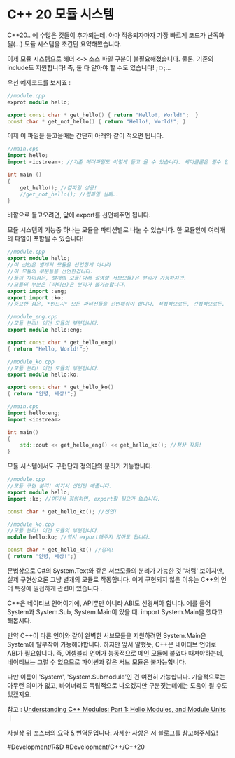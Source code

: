 # C++ 20 모듈 시스템 
C++20.. 에 수많은 것들이 추가되는데. 아마 적용되자마자 가장 빠르게 코드가 난독화 될(...) 모듈 시스템을 초간단 요약해봤습니다.

이제 모듈 시스템으로 헤더 <-> 소스 파일 구분이 불필요해졌습니다. 물론. 기존의 include도 지원합니다! 즉, 둘 다 알아야 할 수도 있습니다! ;ㅁ;...

우선 예제코드를 보시죠 :

```cpp
//module.cpp
exprot module hello;

export const char * get_hello() { return "Hello!, World!";  }
const char * get_not_hello() { return "Hello!, World!"; }
```

이제 이 파일을 들고올때는 간단히 아래와 같이 적으면 됩니다. 

```cpp
//main.cpp
import hello; 
import <iostream>; //기존 헤더파일도 이렇게 들고 올 수 있습니다. 세미클론은 필수 입니다.  

int main ()
{
	get_hello(); //컴파일 성공! 
	//get_not_hello(); //컴파일 실패..
}

```

바깥으로 들고오려면, 앞에 export를 선언해주면 됩니다.

모듈 시스템의 기능중 하나는 모듈을 파티션별로 나눌 수 있습니다. 한 모듈안에 여러개의 파일이 포함될 수 있습니다! 

```cpp 
//module.cpp
export module hello; 
//이 선언은 별개의 모듈을 선언한게 아니라
//이 모듈의 부분들을 선언한겁니다. 
//둘의 차이점은, 별개의 모듈(아래 설명할 서브모듈)은 분리가 가능하지만. 
//모듈의 부분은 (파티션)은 분리가 불가능합니다. 
export import :eng;
export import :ko;
//중요한 점은, *반드시* 모든 파티션들을 선언해줘야 합니다. 직접적으로든, 간접적으로든. 이는 C++ 표준상 제약이며, 미정의 행동을 유발할 수 있습니다.
```

```cpp 
//module_eng.cpp
//모듈 분리! 이건 모듈의 부분입니다. 
export module hello:eng; 

export const char * get_hello_eng()
{ return "Hello, World!";}

```

```cpp 
//module_ko.cpp
//모듈 분리! 이건 모듈의 부분입니다. 
export module hello:ko; 

export const char * get_hello_ko()
{ return "안녕, 세상!";}
```

```cpp 
//main.cpp
import hello:eng; 
import <iostream>

int main()
{
	std::cout << get_hello_eng() << get_hello_ko(); //정상 작동! 
}
```

모듈 시스템에서도 구현단과 정의단의 분리가 가능합니다. 

```cpp 
//module.cpp
//모듈 구현 분리! 여기서 선언만 해줍니다.
export module hello;
import :ko; //여기서 정의하면, export할 필요가 없습니다. 

const char * get_hello_ko(); //선언! 
```

```cpp 
//module_ko.cpp
//모듈 분리! 이건 모듈의 부분입니다. 
module hello:ko; //역시 export해주지 않아도 됩니다. 

const char * get_hello_ko() //정의!
{ return "안녕, 세상!";}
```

문법상으로 C#의 System.Text와 같은 서브모듈의 분리가 가능한 것 '처럼' 보이지만, 실제 구현상으론 그냥 별개의 모듈로 작동합니다. 이게 구현되지 않은 이유는 C++의 언어 특징에 밀접하게 관련이 있습니다 .

C++은 네이티브 언어이기에, API뿐만 아니라 ABI도 신경써야 합니다. 예를 들어 System과 System.Sub, System.Main이 있을 때. import System.Main을 했다고 해봅시다. 

만약 C++이 다른 언어와 같이 완벽한 서브모듈을 지원하려면 System.Main은 System에 탈부착이 가능해야합니다. 하지만 앞서 말했듯, C++은 네이티브 언어로 ABI가 필요합니다. 즉, 어셈블리 언어가 능동적으로 메인 모듈에 붙였다 때져야하는데,  네이티브는 그럴 수 없으므로 파이썬과 같은 서브 모듈은 불가능합니다. 

다만 이름이 'System', 'System.Submodule'인 건 여전히 가능합니다. 기술적으로는 아무런 의미가 없고, 바이너리도 독립적으로 나오겠지만 구분짓는데에는 도움이 될 수도 있겠지요. 

참고 : 
[Understanding C++ Modules: Part 1: Hello Modules, and Module Units](https://vector-of-bool.github.io/2019/03/10/modules-1.html)ㅣ

사실상 위 포스터의 요약 & 번역문입니다. 자세한 사항은 저 블로그를 참고해주세요! 

#Development/R&D
#Development/C++/C++20